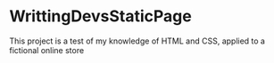 # WrittingDevsStaticPage
This project is a test of my knowledge of HTML and CSS, applied to a fictional online store
